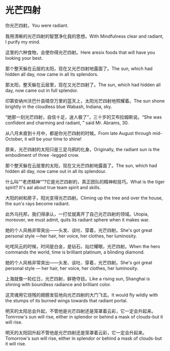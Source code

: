# 光芒四射

<p><span class="chinese">你光芒四射。</span><span class="english">You were radiant.</span></p>

<p><span class="chinese">我用清晰的光芒四射的智慧净化我的思想。</span><span class="english">With Mindfulness clear and radiant, I purify my mind.</span></p>

<p><span class="chinese">这里的六种食物，会使你得光芒四射。</span><span class="english">Here aresix foods that will have you looking your best.</span></p>

<p><span class="chinese">那个整天躲在云层的太阳，现在又光芒四射地露面了。</span><span class="english">The sun, which had hidden all day, now came in all its splendors.</span></p>

<p><span class="chinese">那太阳，整天躲在云层里，现在又光芒四射了。</span><span class="english">The sun, which had hidden all day, now came out in full splendor.</span></p>

<p><span class="chinese">印第安纳州沃巴什县晴空万里的蓝天上，太阳光芒四射地照耀着。</span><span class="english">The sun shone brightly in the cloudless blue Wabash, Indiana, sky.</span></p>

<p><span class="chinese">“她那一刻光芒四射，自信十足，迷人极了”，三十岁的艾布拉姆斯说。</span><span class="english">“She was confident and charming and radiant, ” said Mr. Abrams, 30.</span></p>

<p><span class="chinese">从八月末直到十月中，都是你光芒四射的时候。</span><span class="english">From late August through mid-October, it will be your time to shine!</span></p>

<p><span class="chinese">原来，光芒四射的太阳只是三足乌鸦的化身。</span><span class="english">Originally, the radiant sun is the embodiment of three -legged crow.</span></p>

<p><span class="chinese">那个整天躲在云层里的太阳，现在又光芒四射地露面了。</span><span class="english">The sun, which had hidden all day, now came out in all its splendour.</span></p>

<p><span class="chinese">什么叫“”老虎精神“”?它是光芒四射的，真正团队的精神和技巧。</span><span class="english">What is the tiger spirit? It's aal about true team spirit and skills.</span></p>

<p><span class="chinese">大阳的树和房子，阳光变得光芒四射。</span><span class="english">Climing up the tree and over the house, the sun's rays become radiant.</span></p>

<p><span class="chinese">此外乌托邦，我们得承认，一打仗就离开了自己光芒四射的领域。</span><span class="english">Utopia, moreover, we must admit, quits its radiant sphere when it makes war.</span></p>

<p><span class="chinese">她的个人风格非常突出——头发、谈吐、穿着，光芒四射。</span><span class="english">She's got great personal style —her hair, her voice, her clothes, her luminosity.</span></p>

<p><span class="chinese">叱咤风云的时候，时间是白金，是钻石，灿烂耀眼，光芒四射。</span><span class="english">When the hero commands the world, time is brilliant platinum, a blinding diamond.</span></p>

<p><span class="chinese">她的个人风格非常突出——头发、谈吐、穿着，光芒四射。</span><span class="english">She's got great personal style — her hair, her voice, her clothes, her luminosity.</span></p>

<p><span class="chinese">上海就像一轮红日，光芒四射，鲜艳夺目。</span><span class="english">Like a rising sun, Shanghai is shining with boundless radiance and brilliant color.</span></p>

<p><span class="chinese">这灵魂用它烧残的翅膀发狂地向光芒四射的大门飞去。</span><span class="english">It would fly wildly with the stumps of its burned wings towards that radiant portal.</span></p>

<p><span class="chinese">明天的太阳总会升起，不管他是光芒四射还是笼罩着云彩，它一定会升起来。</span><span class="english">Tomrrow's sun will rise, either in splendor or behind a mask of clouds-but it will rise.</span></p>

<p><span class="chinese">明天的太阳回升起不管他是光芒四射还是笼罩着云彩，它一定会升起来。</span><span class="english">Tomorrow's sun will rise, either in splendor or behind a mask of clouds-but it will rise.</span></p>

